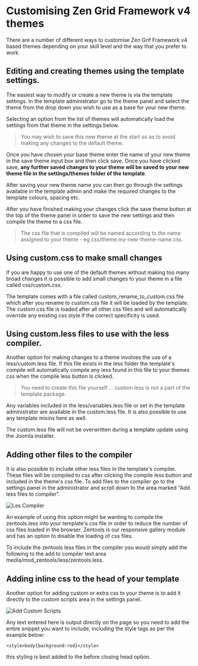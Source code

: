 Customising Zen Grid Framework v4 themes
====
 
There are a number of different ways to customise Zen Grif Framework v4 based themes depending on your skill level and the way that you prefer to work.

Editing and creating themes using the template settings.
----

The easiest way to modify or create a new theme is via the template settings. In the template administrator go to the theme panel and select the theme from the drop down you wish to use as a base for your new theme.

Selecting an option from the list of themes will automatically load the settings from that theme in the settings below.

> You may wish to save this new theme at the start so as to avoid making any changes to the default theme.

Once you have chosen your base theme enter the name of your new theme in the save theme input box and then click save. Once you have clicked save, **any further saved changes to your theme will be saved to your new theme file in the settings/themes folder of the template**.

After saving your new theme name you can then go through the settings available in the template admin and make the required changes to the template colours, spacing etc.

After you have finished making your changes click the save theme button at the top of the theme panel in order to save the new settings and then compile the theme to a css file.

> The css file that is compiled will be named according to the name assigned to your theme - eg css/theme.my-new-theme-name.css.


Using custom.css to make small changes
----

If you are happy to use one of the default themes without making too many broad changes it is possible to add small changes to your theme in a file called css/custom.css.

The template comes with a file called custom_rename_to_custom.css file which after you rename to custom.css file it will be loaded by the template. The custom.css file is loaded after all other css files and will automatically override any existing css style if the correct specificity is used.

Using custom.less files to use with the less compiler.
----

Another option for making changes to a theme involves the use of a less/custom.less file. If this file exists in the less folder the template's compile will automatically compile any less found in this file to your themes css when the compile less button is  clicked.

> You need to create this file yourself ... custom.less is not a part of the template package.

Any variables included in the less/variables.less file or set in the template administrator are available in the custom.less file. It is also possible to use any template mixins here as well.

The custom.less file will not be overwritten during a template update using the Joomla installer.

Adding other files to the compiler
----
It is also possible to include other less files in the template's compiler. These files will be compiled to css after clicking the compile less button and included in the theme's css file. To add files to the compiler go to the settings panel in the administrator and scroll down to the area marked "Add less files to compiler".

![Les Compiler](/zen-grid-framework-4/images/performance/less-compiler.jpg")

An example of using this option might be wanting to compile the zentools.less into your template's css file in order to reduce the number of css files loaded in the browser. Zentools is our responsive gallery module and has an option to disable the loading of css files.

To include the zentools less files in the compiler you would simply add the following to the add to compiler text area media/mod_zentools/less/zentools.less.


Adding inline css to the head of your template
----

Another option for adding custom or extra css to your theme is to add it directly to the custom scripts area in the settings panel.

![Add Custom Scripts](/zen-grid-framework-4/images/performance/add-custom-scripts.jpg")

Any text entered here is output directly on the page so you need to add the entire snippet you want to include, including the style tags as per the example below:

	<style>body{background:red}</style>

this styling is best added to the before closing head option. 
